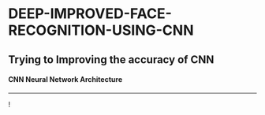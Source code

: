 # DEEP-IMPROVED-FACE-RECOGNITION-USING-CNN
Trying to Improving the accuracy of CNN
---
#### CNN Neural Network Architecture
---
!
